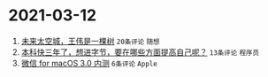 # 2021-03-12

1. [未来太空城，王伟是一棵树](https://www.v2ex.com/t/760878) `20条评论` `随想`
1. [本科快三年了，想进字节，要在哪些方面提高自己呢？](https://www.v2ex.com/t/760880) `13条评论` `程序员`
1. [微信 for macOS 3.0 内测](https://www.v2ex.com/t/760884) `6条评论` `Apple`
